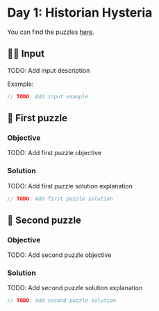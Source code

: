# Day 1: Historian Hysteria

You can find the puzzles [here](https://adventofcode.com/2024/day/1).

## ✍🏼 Input

TODO: Add input description

Example:

```js
// TODO: Add input example
```

## 🧩 First puzzle

### Objective

TODO: Add first puzzle objective

### Solution

TODO: Add first puzzle solution explanation

```js
// TODO: Add first puzzle solution
```

## 🧩 Second puzzle

### Objective

TODO: Add second puzzle objective

### Solution

TODO: Add second puzzle solution explanation

```js
// TODO: Add second puzzle solution
```
